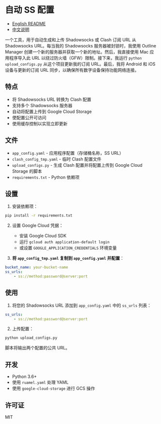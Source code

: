# 自动 SS 配置

- [English README](README.md)
- [中文说明](README-ZH.md)

一个工具，用于自动生成和上传 Shadowsocks 或 Clash 订阅 URL 从 Shadowsocks URL。每当我的 Shadowsocks 服务器被封锁时，我使用 Outline Manager 创建一个新的服务器并获取一个新的地址。然后，我直接使用 Mac 应用程序导入此 URL 以绕过防火墙（GFW）限制。接下来，我运行 `python upload_configs.py` 从这个项目更新我的订阅 URL。最后，我将 Android 和 iOS 设备与更新的订阅 URL 同步，以确保所有数字设备保持功能网络连接。

## 特点

- 将 Shadowsocks URL 转换为 Clash 配置
- 支持多个 Shadowsocks 服务器
- 自动将配置上传到 Google Cloud Storage
- 使配置公开可访问
- 使用缓存控制以实现立即更新

## 文件

- `app_config.yaml` - 应用程序配置（存储桶名称，SS URL）
- `clash_config_tmp.yaml` - 临时 Clash 配置文件
- `upload_configs.py` - 生成 Clash 配置并将配置上传到 Google Cloud Storage 的脚本
- `requirements.txt` - Python 依赖项

## 设置

1. 安装依赖项：
```bash
pip install -r requirements.txt
```

2. 设置 Google Cloud 凭据：
   - 安装 Google Cloud SDK
   - 运行 `gcloud auth application-default login`
   - 或设置 `GOOGLE_APPLICATION_CREDENTIALS` 环境变量

3. **将 `app_config_tmp.yaml` 复制到 `app_config.yaml` 并配置**：
```yaml
bucket_name: your-bucket-name
ss_urls:
    - ss://method:password@server:port
```

## 使用

1. 将您的 Shadowsocks URL 添加到 `app_config.yaml` 中的 `ss_urls` 列表：
```yaml
ss_urls:
    - ss://method:password@server:port
```

2. 上传配置：
```bash
python upload_configs.py
```

脚本将输出两个配置的公共 URL。

## 开发

- Python 3.6+
- 使用 `ruamel.yaml` 处理 YAML
- 使用 `google-cloud-storage` 进行 GCS 操作

## 许可证

MIT